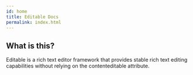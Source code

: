 ```yaml
---
id: home
title: Editable Docs
permalink: index.html
---
```


<HomepageHero />

## What is this?

Editable is a rich text editor framework that provides stable rich text editing capabilities without relying on the contenteditable attribute.
